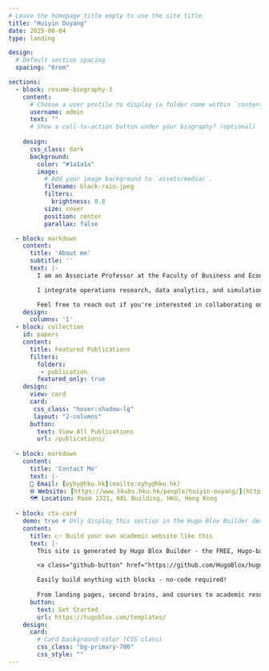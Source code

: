```yaml
---
# Leave the homepage title empty to use the site title
title: "Huiyin Ouyang"
date: 2025-08-04
type: landing

design:
  # Default section spacing
  spacing: "6rem"

sections:
  - block: resume-biography-3
    content:
      # Choose a user profile to display (a folder name within `content/authors/`)
      username: admin
      text: ""
      # Show a call-to-action button under your biography? (optional)
      
    design:
      css_class: dark
      background:
        color: "#1a1a1a"
        image:
          # Add your image background to `assets/media/`.
          filename: black-rain.jpeg
          filters:
            brightness: 0.8
          size: cover
          position: center
          parallax: false

  - block: markdown
    content:
      title: 'About me'
      subtitle: ''
      text: |-
        I am an Associate Professor at the Faculty of Business and Economics, The University of Hong Kong. My research focuses on healthcare operations, stochastic modeling, and decision-making under uncertainty, with a particular emphasis on optimizing resource allocation in critical care and emergency settings.

        I integrate operations research, data analytics, and simulation-based methods to address real-world challenges in healthcare and beyond. My work spans topics such as ICU bed allocation, emergency department staffing, and physician scheduling, aiming to improve system efficiency and patient outcomes in high-stakes environments. My research has been published in leading journals like Operations Research, Management Science, and MSOM. Beyond academia, I actively collaborate with hospitals and industry partners to translate my findings into impactful, data-driven solutions.

        Feel free to reach out if you're interested in collaborating on research, applying analytics in healthcare, or exploring innovative solutions for operational challenges.
    design:
      columns: '1'
  - block: collection
    id: papers
    content:
      title: Featured Publications
      filters:
        folders:
         - publication
        featured_only: true  
    design:
      view: card
      card:
       css_class: "hover:shadow-lg"
       layout: "2-columns"
      button:
        text: View All Publications
        url: /publications/
  
  - block: markdown
    content:
      title: 'Contact Me'
      text: |-
      📧 Email: [oyhy@hku.hk](mailto:oyhy@hku.hk)  
      🌐 Website: [https://www.hkubs.hku.hk/people/huiyin-ouyang/](https://www.hkubs.hku.hk/people/huiyin-ouyang/) 
      🗺️ Location: Room 1321, KKL Building, HKU, Hong Kong
  
  - block: cta-card
    demo: true # Only display this section in the Hugo Blox Builder demo site
    content:
      title: 👉 Build your own academic website like this
      text: |-
        This site is generated by Hugo Blox Builder - the FREE, Hugo-based open source website builder trusted by 250,000+ academics like you.

        <a class="github-button" href="https://github.com/HugoBlox/hugo-blox-builder" data-color-scheme="no-preference: light; light: light; dark: dark;" data-icon="octicon-star" data-size="large" data-show-count="true" aria-label="Star HugoBlox/hugo-blox-builder on GitHub">Star</a>

        Easily build anything with blocks - no-code required!
        
        From landing pages, second brains, and courses to academic resumés, conferences, and tech blogs.
      button:
        text: Get Started
        url: https://hugoblox.com/templates/
    design:
      card:
        # Card background color (CSS class)
        css_class: "bg-primary-700"
        css_style: ""
---
```

